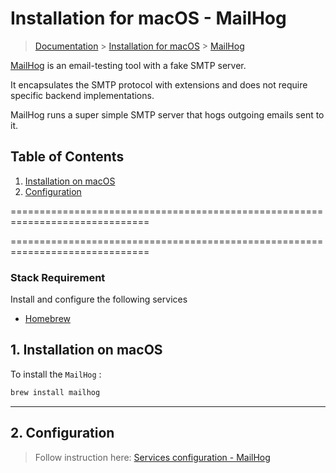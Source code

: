 # Installation for macOS - MailHog

> [Documentation](./../../readme.md) > [Installation for macOS](./../readme.md) > [MailHog](./mailhog.md)

[MailHog](https://github.com/mailhog/MailHog) is an email-testing tool with a fake SMTP server.

It encapsulates the SMTP protocol with extensions and does not require specific backend implementations.

MailHog runs a super simple SMTP server that hogs outgoing emails sent to it.

## Table of Contents
1. [Installation on macOS](#markdown-header-1-installation-on-macos)
2. [Configuration](#markdown-header-2-configuration-mailhog)

==============================================================================

==============================================================================

### Stack Requirement
Install and configure the following services

- [Homebrew](homebrew.md)

## 1. Installation on macOS

To install the `MailHog` :

```bash
brew install mailhog
```

---

## 2. Configuration

> Follow instruction here: [Services configuration - MailHog](../../configuration/services/mailhog.md)

